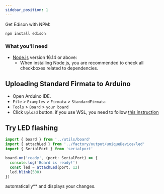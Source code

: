 ```yaml
---
sidebar_position: 1
---
```

Get Edison with NPM:

```bash
npm install edison
```

### What you'll need

- [Node.js](https://nodejs.org/en/download/) version 16.14 or above:
  - When installing Node.js, you are recommended to check all checkboxes related to dependencies.


## Uploading Standard Firmata to Arduino

- Open Arduino IDE.
- `File` > `Examples` > `Firmata` > `StandardFirmata`
- `Tools` > `Board` > `your board`
- Click `Upload` button.
if you use WSL, you need to follow [this instruction](/docs/Getting%20Started/How%20to%20WSL)
## Try LED flashing



```ts
import { board } from '../utils/board'
import { attachLed } from '../factory/output/uniqueDevice/led'
import { SerialPort } from 'serialport'

board.on('ready', (port: SerialPort) => {
  console.log('Board is ready!')
  const led = attachLed(port, 12)
  led.blink(500)
})
```
automatically** and displays your changes.
